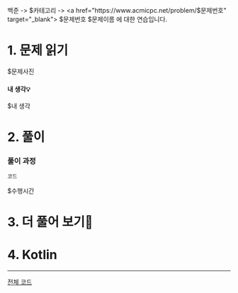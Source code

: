백준 -> $카테고리 -> 
<a href="https://www.acmicpc.net/problem/$문제번호" target="_blank">
$문제번호 $문제이름
</a>에 대한 연습입니다.

# 1. 문제 읽기

$문제사진

#### 내 생각💡

$내 생각

# 2. 풀이

### 풀이 과정

```java
코드
```

$수행시간

# 3. 더 풀어 보기🚨

# 4. Kotlin


---
<a href="https://github.com/azqazq195/Coding-Test/blob/master/src/Baekjun/$카테고리/$문제이름.java" target="_blank">전체 코드</a>